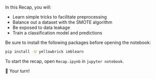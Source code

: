 In this Recap, you will:

- Learn simple tricks to facilitate preprocessing
- Balance out a dataset with the SMOTE algorithm
- Be exposed to data leakage
- Train a classification model and predictions

Be sure to install the following packages before opening the notebook:

```bash
pip install -U yellowbrick imblearn
```

To start the recap, open `Recap.ipynb` in `jupyter notebook`.

🚀 Your turn!
